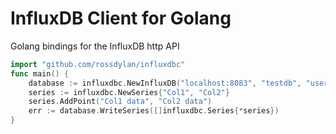 InfluxDB Client for Golang
==========================

Golang bindings for the InfluxDB http API

``` go
import "github.com/rossdylan/influxdbc"
func main() {
    database := influxdbc.NewInfluxDB("localhost:8083", "testdb", "username", "password")
    series := influxdbc.NewSeries{"Col1", "Col2"}
    series.AddPoint("Col1 data", "Col2 data")
    err := database.WriteSeries([]influxdbc.Series{*series})
}
```
